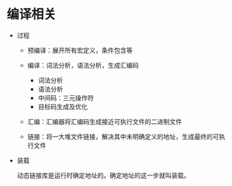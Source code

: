 # 编译相关

- 过程

    - 预编译：展开所有宏定义，条件包含等
    - 编译：词法分析，语法分析，生成汇编码

        - 词法分析
        - 语法分析
        - 中间码：三元操作符
        - 目标码生成及优化

    - 汇编：汇编器将汇编码生成接近可执行文件的二进制文件
    - 链接：将一大堆文件链接，解决其中未明确定义的地址，生成最终的可执行文件

- 装载

    动态链接库是运行时确定地址的。确定地址的这一步就叫装载。
